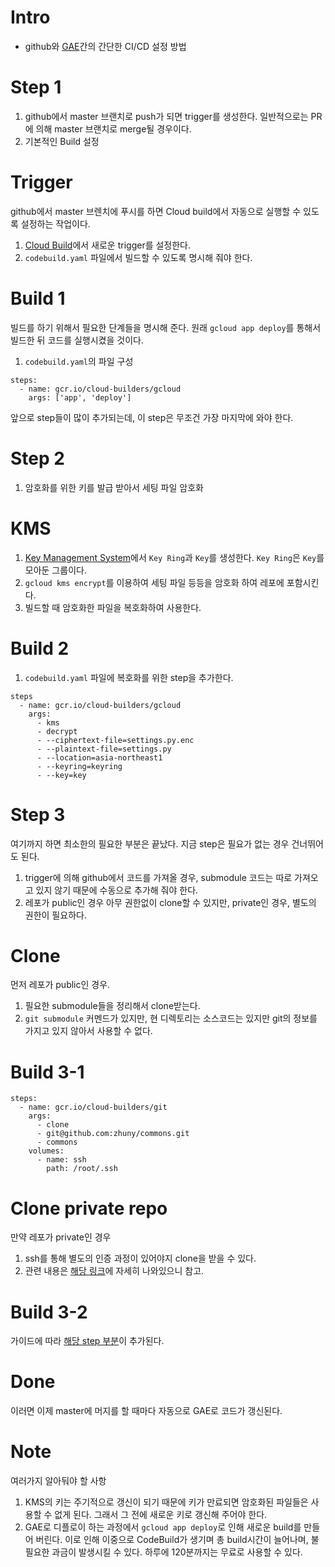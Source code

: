# Intro
* github와 [GAE](https://console.cloud.google.com/appengine)간의 간단한 CI/CD 설정 방법

# Step 1
1. github에서 master 브랜치로 push가 되면 trigger를 생성한다. 일반적으로는 PR에 의해 master 브랜치로 merge될 경우이다.
1. 기본적인 Build 설정

# Trigger
github에서 master 브렌치에 푸시를 하면 Cloud build에서 자동으로 실행할 수 있도록 설정하는 작업이다.
1. [Cloud Build](https://console.cloud.google.com/cloud-build/triggers)에서 새로운 trigger를 설정한다.
1. `codebuild.yaml` 파일에서 빌드할 수 있도록 명시해 줘야 한다.

# Build 1
빌드를 하기 위해서 필요한 단계들을 명시해 준다. 원래 `gcloud app deploy`를 통해서 빌드한 뒤 코드를 실행시켰을 것이다.
1. `codebuild.yaml`의 파일 구성
```
steps:
  - name: gcr.io/cloud-builders/gcloud
    args: ['app', 'deploy']
```
앞으로 step들이 많이 추가되는데, 이 step은 무조건 가장 마지막에 와야 한다.

# Step 2
1. 암호화를 위한 키를 발급 받아서 세팅 파일 암호화

# KMS
1. [Key Management System](https://console.cloud.google.com/security/kms)에서 `Key Ring`과 `Key`를 생성한다. `Key Ring`은 `Key`를 모아둔 그룹이다.
1. `gcloud kms encrypt`를 이용하여 세팅 파일 등등을 암호화 하여 레포에 포함시킨다.
1. 빌드할 때 암호화한 파일을 복호화하여 사용한다.

# Build 2
1. `codebuild.yaml` 파일에 복호화를 위한 step을 추가한다.
```
steps
  - name: gcr.io/cloud-builders/gcloud
    args:
      - kms
      - decrypt
      - --ciphertext-file=settings.py.enc
      - --plaintext-file=settings.py
      - --location=asia-northeast1
      - --keyring=keyring
      - --key=key
```

# Step 3
여기까지 하면 최소한의 필요한 부분은 끝났다. 지금 step은 필요가 없는 경우 건너뛰어도 된다.
1. trigger에 의해 github에서 코드를 가져올 경우, submodule 코드는 따로 가져오고 있지 않기 때문에 수동으로 추가해 줘야 한다.
1. 레포가 public인 경우 아무 권한없이 clone할 수 있지만, private인 경우, 별도의 권한이 필요하다.

# Clone
먼저 레포가 public인 경우.
1. 필요한 submodule들을 정리해서 clone받는다. 
1. `git submodule` 커멘드가 있지만, 현 디렉토리는 소스코드는 있지만 git의 정보를 가지고 있지 않아서 사용할 수 없다.

# Build 3-1
```
steps:
  - name: gcr.io/cloud-builders/git
    args:
      - clone
      - git@github.com:zhuny/commons.git
      - commons
    volumes:
      - name: ssh
        path: /root/.ssh
```

# Clone private repo
만약 레포가 private인 경우
1. ssh를 통해 별도의 인증 과정이 있어야지 clone을 받을 수 있다.
1. 관련 내용은 [해당 링크](https://cloud.google.com/cloud-build/docs/access-private-github-repos)에 자세히 나와있으니 참고.

# Build 3-2
가이드에 따라 [해당 step 부분](https://cloud.google.com/cloud-build/docs/access-private-github-repos#prepare_the_build)이 추가된다.

# Done
이러면 이제 master에 머지를 할 때마다 자동으로 GAE로 코드가 갱신된다.

# Note
여러가지 알아둬야 할 사항
1. KMS의 키는 주기적으로 갱신이 되기 때문에 키가 만료되면 암호화된 파일들은 사용할 수 없게 된다. 그래서 그 전에 새로운 키로 갱신해 주어야 한다.
1. GAE로 디플로이 하는 과정에서 `gcloud app deploy`로 인해 새로운 build를 만들어 버린다. 이로 인해 이중으로 CodeBuild가 생기며 총 build시간이 늘어나며, 불필요한 과금이 발생시킬 수 있다. 하루에 120분까지는 무료로 사용할 수 있다.
